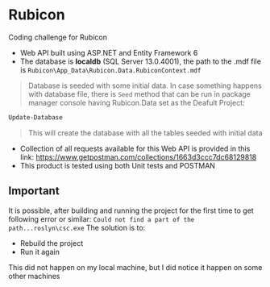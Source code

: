 # Rubicon
Coding challenge for Rubicon

* Web API built using ASP.NET and Entity Framework 6
* The database is **localdb** (SQL Server 13.0.4001), the path to the .mdf file is `Rubicon\App_Data\Rubicon.Data.RubiconContext.mdf`
> Database is seeded with some initial data. In case something happens with database file, there is `Seed` method that can be run
> in package manager console having Rubicon.Data set as the Deafult Project:
```sh
Update-Database
```
> This will create the database with all the tables seeded with initial data
* Collection of all requests available for this Web API is provided in this link: https://www.getpostman.com/collections/1663d3ccc7dc68129818
* This product is tested using both Unit tests and POSTMAN

## Important
It is possible, after building and running the project for the first time to get following error or similar:
`Could not find a part of the path...roslyn\csc.exe`
The solution is to:
* Rebuild the project
* Run it again

This did not happen on my local machine, but I did notice it happen on some other machines
